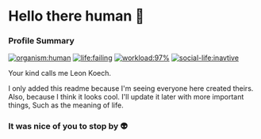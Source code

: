 # Hello there human 👋

 

### Profile Summary

[![organism:human](https://img.shields.io/badge/organism-human-%238D5524)](https://img.shields.io/badge/organism-human-%238D5524)
[![life:failing](https://img.shields.io/badge/life%20-failing-%23ff1c33)](https://img.shields.io/badge/life%20-failing-%23ff1c33)
[![workload:97%](https://img.shields.io/badge/work--load-97%25-%23ff641c)](https://img.shields.io/badge/work--load-97%25-%23ff641c)
[![social-life:inavtive](https://img.shields.io/badge/social--life-inactive-lightgrey)](https://img.shields.io/badge/social--life-inactive-lightgrey)


Your kind calls me Leon Koech.

I only added this readme because I'm seeing everyone here created theirs. Also, because I think it looks cool. 
I'll update it later with more important things, Such as the meaning of life.

### It was nice of you to stop by 👽
